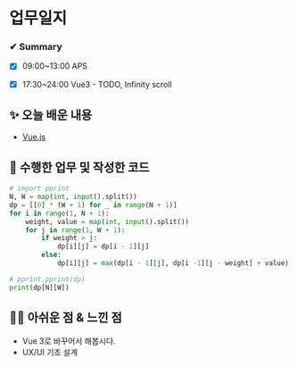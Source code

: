 # 업무일지

### ✔ Summary

- [x] 09:00~13:00 APS
- [x] 17:30~24:00 Vue3 - TODO, Infinity scroll



## ✨ 오늘 배운 내용

- [Vue.js](./vuejs/TIPs.md)




## 👀 수행한 업무 및 작성한 코드

```python
# import pprint
N, W = map(int, input().split())
dp = [[0] * (W + 1) for _ in range(N + 1)]
for i in range(1, N + 1):
    weight, value = map(int, input().split())
    for j in range(1, W + 1):
        if weight > j:
            dp[i][j] = dp[i - 1][j]
        else:
            dp[i][j] = max(dp[i - 1][j], dp[i -1][j - weight] + value)

# pprint.pprint(dp)
print(dp[N][W])
```





## 🐱‍💻 아쉬운 점 & 느낀 점

- Vue 3로 바꾸어서 해봅시다.
- UX/UI 기초 설계

 


